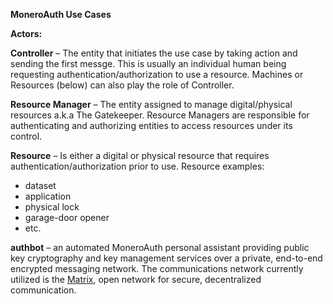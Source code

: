 **MoneroAuth Use Cases**

**Actors:**

**Controller** – The entity that initiates the use case by taking action and sending the first messge. This is usually an individual human being requesting authentication/authorization to use a resource. Machines or Resources (below) can also play the role of Controller.

**Resource Manager** – The entity assigned to manage digital/physical resources a.k.a The Gatekeeper. Resource Managers are responsible for authenticating and authorizing entities to access resources under its control.

**Resource** – Is either a digital or physical resource that requires authentication/authorization prior to use. Resource examples:
+ dataset
+ application
+ physical lock
+ garage-door opener
+ etc.

**authbot** – an automated MoneroAuth personal assistant providing public key cryptography and key management services over a private, end-to-end encrypted messaging network. The communications network currently utilized is the [Matrix](https://matrix.org/), open network for secure, decentralized communication.
